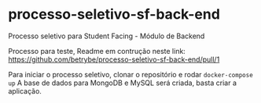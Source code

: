 # processo-seletivo-sf-back-end
Processo seletivo para Student Facing - Módulo de Backend

Processo para teste, Readme em contrução neste link: https://github.com/betrybe/processo-seletivo-sf-back-end/pull/1

Para iniciar o processo seletivo, clonar o repositório e rodar `docker-compose up`
A base de dados para MongoDB e MySQL será criada, basta criar a aplicação.
